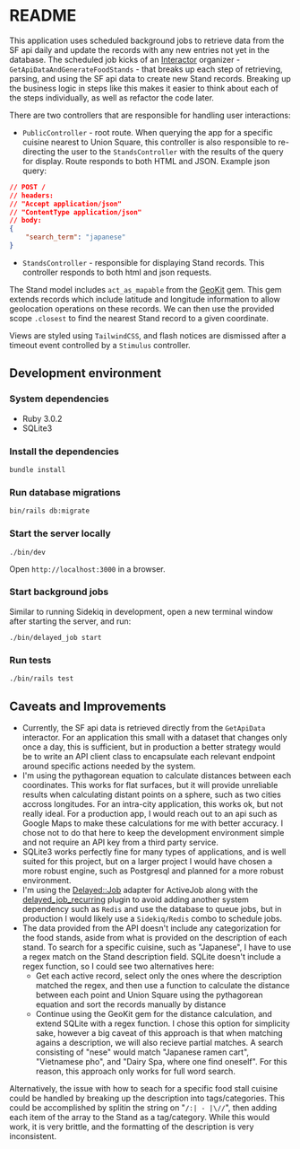 # README

This application uses scheduled background jobs to retrieve data from the SF api daily and update the records with any new entries not yet in the database.
The scheduled job kicks of an [Interactor](https://github.com/collectiveidea/interactor/) organizer - `GetApiDataAndGenerateFoodStands` - that breaks up each step of retrieving, parsing, and using the SF api data to create new Stand records. Breaking up the business logic in steps like this makes it easier to think about each of the steps individually, as well as refactor the code later.

There are two controllers that are responsible for handling user interactions:
- `PublicController` - root route. When querying the app for a specific cuisine nearest to Union Square, this controller is also responsible to re-directing the user to the `StandsController` with the results of the query for display. Route responds to both HTML and JSON.
Example json query:
```json
// POST /
// headers:
// "Accept application/json"
// "ContentType application/json"
// body:
{
    "search_term": "japanese"
}
```
- `StandsController` - responsible for displaying Stand records. This controller responds to both html and json requests.

The Stand model includes `act_as_mapable` from the [GeoKit](https://github.com/geokit/geokit-rails) gem. This gem extends records which include latitude and longitude information to allow geolocation operations on these records. We can then use the provided scope `.closest` to find the nearest Stand record to a given coordinate.

Views are styled using `TailwindCSS`, and flash notices are dismissed after a timeout event controlled by a `Stimulus` controller.


## Development environment

### System dependencies
- Ruby 3.0.2
- SQLite3


### Install the dependencies

```shell
bundle install
```


### Run database migrations

```shell
bin/rails db:migrate
```


### Start the server locally

```shell
./bin/dev
```

Open `http://localhost:3000` in a browser.

### Start background jobs

Similar to running Sidekiq in development, open a new terminal window after starting the server, and run:

```shell
./bin/delayed_job start
```


### Run tests

```shell
./bin/rails test
```


## Caveats and Improvements

- Currently, the SF api data is retrieved directly from the `GetApiData` interactor. For an application this small with a dataset that changes only once a day, this is sufficient, but in production a better strategy would be to write an API client class to encapsulate each relevant endpoint around specific actions needed by the system.
- I'm using the pythagorean equation to calculate distances between each coordinates. This works for flat surfaces, but it will provide unreliable results when calculating distant points on a sphere, such as two cities accross longitudes. For an intra-city application, this works ok, but not really ideal. For a production app, I would reach out to an api such as Google Maps to make these calculations for me with better accuracy. I chose not to do that here to keep the development environment simple and not require an API key from a third party service.
- SQLite3 works perfectly fine for many types of applications, and is well suited for this project, but on a larger project I would have chosen a more robust engine, such as Postgresql and planned for a more robust environment.
- I'm using the [Delayed::Job](https://github.com/collectiveidea/delayed_job) adapter for ActiveJob along with the [delayed_job_recurring](https://github.com/amitree/delayed_job_recurring) plugin to avoid adding another system dependency such as `Redis` and use the database to queue jobs, but in production I would likely use a `Sidekiq/Redis` combo to schedule jobs.
- The data provided from the API doesn't include any categorization for the food stands, aside from what is provided on the description of each stand. To search for a specific cuisine, such as "Japanese", I have to use a regex match on the Stand description field. SQLite doesn't include a regex function, so I could see two alternatives here: 
    - Get each active record, select only the ones where the description matched the regex, and then use a function to calculate the distance between each point and Union Square using the pythagorean equation and sort the records manually by distance
    - Continue using the GeoKit gem for the distance calculation, and extend SQLite with a regex function. I chose this option for simplicity sake, however a big caveat of this approach is that when matching agains a description, we will also recieve partial matches. A search consisting of "nese" would match "Japanese ramen cart", "Vietnamese pho", and "Dairy Spa, where one find oneself". For this reason, this approach only works for full word search.

Alternatively, the issue with how to seach for a specific food stall cuisine could be handled by breaking up the description into tags/categories. This could be accomplished by splitin the string on  "`/:| - |\//`", then adding each item of the array to the Stand as a tag/category. While this would work, it is very brittle, and the formatting of the description is very inconsistent.